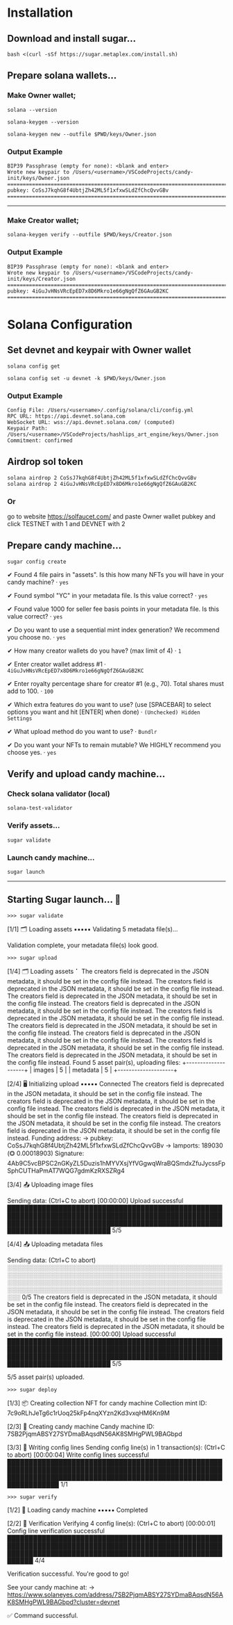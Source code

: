 
# Installation

## Download and install sugar...

```
bash <(curl -sSf https://sugar.metaplex.com/install.sh)
```


## Prepare solana wallets...

### Make Owner wallet;

```
solana --version

solana-keygen --version

solana-keygen new --outfile $PWD/keys/Owner.json
```

### Output Example

```
BIP39 Passphrase (empty for none): <blank and enter>
Wrote new keypair to /Users/<username>/VSCodeProjects/candy-init/keys/Owner.json
============================================================================
pubkey: CoSsJ7kqhG8f4UbtjZh42ML5f1xfxwSLdZfChcQvvGBv
============================================================================
```

***

### Make Creator wallet;

```
solana-keygen verify --outfile $PWD/keys/Creator.json
```

### Output Example

```
BIP39 Passphrase (empty for none): <blank and enter>
Wrote new keypair to /Users/<username>/VSCodeProjects/candy-init/keys/Creator.json
===========================================================================
pubkey: 4iGuJvHNsVRcEpED7x8D6Mkro1e66gNgQfZ6GAuGB2KC
===========================================================================
```


# Solana Configuration

## Set devnet and keypair with Owner wallet

```
solana config get

solana config set -u devnet -k $PWD/keys/Owner.json
```

### Output Example

```
Config File: /Users/<username>/.config/solana/cli/config.yml
RPC URL: https://api.devnet.solana.com 
WebSocket URL: wss://api.devnet.solana.com/ (computed)
Keypair Path: /Users/<username>/VSCodeProjects/hashlips_art_engine/keys/Owner.json 
Commitment: confirmed 
```

## Airdrop sol token

```
solana airdrop 2 CoSsJ7kqhG8f4UbtjZh42ML5f1xfxwSLdZfChcQvvGBv
solana airdrop 2 4iGuJvHNsVRcEpED7x8D6Mkro1e66gNgQfZ6GAuGB2KC
```

### Or

go to website https://solfaucet.com/ and paste Owner wallet pubkey and click TESTNET with 1 and DEVNET with 2



## Prepare candy machine...


```
sugar config create
```


✔ Found 4 file pairs in "assets". Is this how many NFTs you will have in your candy machine? · `yes`

✔ Found symbol "YC" in your metadata file. Is this value correct? · `yes`

✔ Found value 1000 for seller fee basis points in your metadata file. Is this value correct? · `yes`

✔ Do you want to use a sequential mint index generation? We recommend you choose no. · `yes`

✔ How many creator wallets do you have? (max limit of 4) · `1`

✔ Enter creator wallet address #1 · `4iGuJvHNsVRcEpED7x8D6Mkro1e66gNgQfZ6GAuGB2KC`

✔ Enter royalty percentage share for creator #1 (e.g., 70). Total shares must add to 100. · `100`

✔ Which extra features do you want to use? (use [SPACEBAR] to select options you want and hit [ENTER] when done) · `(Unchecked) Hidden Settings`

✔ What upload method do you want to use? · `Bundlr`

✔ Do you want your NFTs to remain mutable? We HIGHLY recommend you choose yes. · `yes`


## Verify and upload candy machine...

### Check solana validator (local)

```
solana-test-validator
```

### Verify assets...

```
sugar validate
```


### Launch candy machine...

```
sugar launch
```

---

## Starting Sugar launch... 🚀 

`>>> sugar validate`

[1/1] 🗂  Loading assets
▪▪▪▪▪ Validating 5 metadata file(s)...

Validation complete, your metadata file(s) look good.

`>>> sugar upload`

[1/4] 🗂  Loading assets
⠁ 
The creators field is deprecated in the JSON metadata, it should be set in the config file instead.
The creators field is deprecated in the JSON metadata, it should be set in the config file instead.
The creators field is deprecated in the JSON metadata, it should be set in the config file instead.
The creators field is deprecated in the JSON metadata, it should be set in the config file instead.
The creators field is deprecated in the JSON metadata, it should be set in the config file instead.
The creators field is deprecated in the JSON metadata, it should be set in the config file instead.
The creators field is deprecated in the JSON metadata, it should be set in the config file instead.
The creators field is deprecated in the JSON metadata, it should be set in the config file instead.
The creators field is deprecated in the JSON metadata, it should be set in the config file instead.
Found 5 asset pair(s), uploading files:
+--------------------+
| images    |      5 |
| metadata  |      5 |
+--------------------+

[2/4] 🖥  Initializing upload
▪▪▪▪▪ Connected
The creators field is deprecated in the JSON metadata, it should be set in the config file instead.
The creators field is deprecated in the JSON metadata, it should be set in the config file instead.
The creators field is deprecated in the JSON metadata, it should be set in the config file instead.
The creators field is deprecated in the JSON metadata, it should be set in the config file instead.
The creators field is deprecated in the JSON metadata, it should be set in the config file instead.
Funding address:
  -> pubkey: CoSsJ7kqhG8f4UbtjZh42ML5f1xfxwSLdZfChcQvvGBv
  -> lamports: 189030 (◎ 0.00018903)
Signature: 4Ab9C5vcBPSC2nGKyZL5Duzis1hMYVXsjYfVGgwqWraBQSmdxZfuJycssFpSphCUTHaPmAT7WQG7gdmKzRXSZRg4

[3/4] 📤 Uploading image files 

Sending data: (Ctrl+C to abort)
[00:00:00] Upload successful ██████████████████████████████████████████████████████████████████████████████████████████████████████████████████████████████████████████████████████████████████████████████ 5/5

[4/4] 📤 Uploading metadata files 

Sending data: (Ctrl+C to abort)
░░░░░░░░░░░░░░░░░░░░░░░░░░░░░░░░░░░░░░░░░░░░░░░░░░░░░░░░░░░░░░░░░░░░░░░░░░░░░░░░░░░░░░░░░░░░░░░░░░░░░░░░░░░░░░░░░░░░░░░░░░░░░░░░░░░░░░░░░░░░░░░░░░░░░░░░░░░░░░░░░░░░░░░░░░░░░░░░░░░░░░░░░░░░░░░░░░░░░░░░░░░ 0/5
The creators field is deprecated in the JSON metadata, it should be set in the config file instead.
The creators field is deprecated in the JSON metadata, it should be set in the config file instead.
The creators field is deprecated in the JSON metadata, it should be set in the config file instead.
The creators field is deprecated in the JSON metadata, it should be set in the config file instead.
[00:00:00] Upload successful ██████████████████████████████████████████████████████████████████████████████████████████████████████████████████████████████████████████████████████████████████████████████ 5/5

5/5 asset pair(s) uploaded.

`>>> sugar deploy`

[1/3] 📦 Creating collection NFT for candy machine
Collection mint ID: 7c9oRLhJeTg6c1rUoq25kFp4nqXYzn2Kd3vxqHM6Kn9M

[2/3] 🍬 Creating candy machine
Candy machine ID: 7SB2PjqmABSY27SYDmaBAqsdN56AK8SMHgPWL9BAGbpd

[3/3] 📝 Writing config lines
Sending config line(s) in 1 transaction(s): (Ctrl+C to abort)
[00:00:04] Write config lines successful ██████████████████████████████████████████████████████████████████████████████████████████████████████████████████████████████████████████████████████████████████ 1/1

`>>> sugar verify`

[1/2] 🍬 Loading candy machine
▪▪▪▪▪ Completed

[2/2] 📝 Verification
Verifying 4 config line(s): (Ctrl+C to abort)
[00:00:01] Config line verification successful ████████████████████████████████████████████████████████████████████████████████████████████████████████████████████████████████████████████████████████████ 4/4

Verification successful. You're good to go!

See your candy machine at:
  -> https://www.solaneyes.com/address/7SB2PjqmABSY27SYDmaBAqsdN56AK8SMHgPWL9BAGbpd?cluster=devnet

✅ Command successful.


